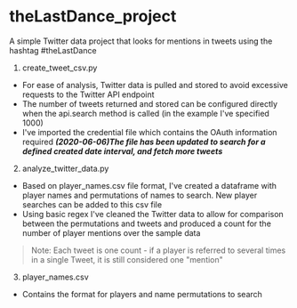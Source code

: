 # theLastDance_project
A simple Twitter data project that looks for mentions in tweets using the hashtag #theLastDance

1. create_tweet_csv.py
- For ease of analysis, Twitter data is pulled and stored to avoid excessive requests to the Twitter API endpoint
- The number of tweets returned and stored can be configured directly when the api.search method is called (in the example I've specified 1000)
- I've imported the credential file which contains the OAuth information required
***(2020-06-06)The file has been updated to search for a defined created date interval, and fetch more tweets***

2. analyze_twitter_data.py
- Based on player_names.csv file format, I've created a dataframe with player names and permutations of names to search. New player searches can be added to this csv file
- Using basic regex I've cleaned the Twitter data to allow for comparison between the permutations and tweets and produced a count for the number of player mentions over the sample data
> Note: Each tweet is one count - if a player is referred to several times in a single Tweet, it is still considered one "mention"

3. player_names.csv
- Contains the format for players and name permutations to search
